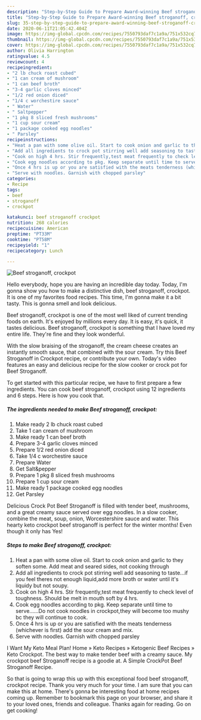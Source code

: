 ```yaml
---
description: "Step-by-Step Guide to Prepare Award-winning Beef stroganoff, crockpot"
title: "Step-by-Step Guide to Prepare Award-winning Beef stroganoff, crockpot"
slug: 35-step-by-step-guide-to-prepare-award-winning-beef-stroganoff-crockpot
date: 2020-06-11T21:05:42.404Z
image: https://img-global.cpcdn.com/recipes/7550793daf7c1a9a/751x532cq70/beef-stroganoff-crockpot-recipe-main-photo.jpg
thumbnail: https://img-global.cpcdn.com/recipes/7550793daf7c1a9a/751x532cq70/beef-stroganoff-crockpot-recipe-main-photo.jpg
cover: https://img-global.cpcdn.com/recipes/7550793daf7c1a9a/751x532cq70/beef-stroganoff-crockpot-recipe-main-photo.jpg
author: Olivia Harrington
ratingvalue: 4.5
reviewcount: 4
recipeingredient:
- "2 lb chuck roast cubed"
- "1 can cream of mushroom"
- "1 can beef broth"
- "3-4 garlic cloves minced"
- "1/2 red onion diced"
- "1/4 c worchestire sauce"
- " Water"
- " Saltpepper"
- "1 pkg 8 sliced fresh mushrooms"
- "1 cup sour cream"
- "1 package cooked egg noodles"
- " Parsley"
recipeinstructions:
- "Heat a pan with some olive oil. Start to cook onion and garlic to they soften some. Add meat and seared sides, not cooking through"
- "Add all ingredients to crock pot stirring well add seasoning to taste...if you feel theres not enough liquid,add more broth or water until it&#39;s liquidy but not soupy."
- "Cook on high 4 hrs. Stir frequently,test meat frequently to check level of toughness. Should be melt in mouth soft by 4 hrs."
- "Cook egg noodles according to pkg. Keep separate until time to serve......Do not cook noodles in crockpot,they will become too mushy bc they will continue to cook."
- "Once 4 hrs is up or you are satisfied with the meats tenderness (whichever is first) add the sour cream and mix."
- "Serve with noodles. Garnish with chopped parsley"
categories:
- Recipe
tags:
- beef
- stroganoff
- crockpot

katakunci: beef stroganoff crockpot 
nutrition: 268 calories
recipecuisine: American
preptime: "PT33M"
cooktime: "PT58M"
recipeyield: "1"
recipecategory: Lunch

---
```



![Beef stroganoff, crockpot](https://img-global.cpcdn.com/recipes/7550793daf7c1a9a/751x532cq70/beef-stroganoff-crockpot-recipe-main-photo.jpg)

Hello everybody, hope you are having an incredible day today. Today, I'm gonna show you how to make a distinctive dish, beef stroganoff, crockpot. It is one of my favorites food recipes. This time, I'm gonna make it a bit tasty. This is gonna smell and look delicious.

Beef stroganoff, crockpot is one of the most well liked of current trending foods on earth. It's enjoyed by millions every day. It is easy, it's quick, it tastes delicious. Beef stroganoff, crockpot is something that I have loved my entire life. They're fine and they look wonderful.

With the slow braising of the stroganoff, the cream cheese creates an instantly smooth sauce, that combined with the sour cream. Try this Beef Stroganoff in Crockpot recipe, or contribute your own. Today&#39;s video features an easy and delicious recipe for the slow cooker or crock pot for Beef Stroganoff.


To get started with this particular recipe, we have to first prepare a few ingredients. You can cook beef stroganoff, crockpot using 12 ingredients and 6 steps. Here is how you cook that.

##### The ingredients needed to make Beef stroganoff, crockpot:

1. Make ready 2 lb chuck roast cubed
1. Take 1 can cream of mushroom
1. Make ready 1 can beef broth
1. Prepare 3-4 garlic cloves minced
1. Prepare 1/2 red onion diced
1. Take 1/4 c worchestire sauce
1. Prepare  Water
1. Get  Salt&amp;pepper
1. Prepare 1 pkg 8 sliced fresh mushrooms
1. Prepare 1 cup sour cream
1. Make ready 1 package cooked egg noodles
1. Get  Parsley


Delicious Crock Pot Beef Stroganoff is filled with tender beef, mushrooms, and a great creamy sauce served over egg noodles. In a slow cooker, combine the meat, soup, onion, Worcestershire sauce and water. This hearty keto crockpot beef stroganoff is perfect for the winter months! Even though it only has Yes! 

##### Steps to make Beef stroganoff, crockpot:

1. Heat a pan with some olive oil. Start to cook onion and garlic to they soften some. Add meat and seared sides, not cooking through
1. Add all ingredients to crock pot stirring well add seasoning to taste...if you feel theres not enough liquid,add more broth or water until it&#39;s liquidy but not soupy.
1. Cook on high 4 hrs. Stir frequently,test meat frequently to check level of toughness. Should be melt in mouth soft by 4 hrs.
1. Cook egg noodles according to pkg. Keep separate until time to serve......Do not cook noodles in crockpot,they will become too mushy bc they will continue to cook.
1. Once 4 hrs is up or you are satisfied with the meats tenderness (whichever is first) add the sour cream and mix.
1. Serve with noodles. Garnish with chopped parsley


I Want My Keto Meal Plan! Home » Keto Recipes » Ketogenic Beef Recipes » Keto Crockpot. The best way to make tender beef with a creamy sauce. My crockpot beef Stroganoff recipe is a goodie at. A Simple CrockPot Beef Stroganoff Recipe. 

So that is going to wrap this up with this exceptional food beef stroganoff, crockpot recipe. Thank you very much for your time. I am sure that you can make this at home. There's gonna be interesting food at home recipes coming up. Remember to bookmark this page on your browser, and share it to your loved ones, friends and colleague. Thanks again for reading. Go on get cooking!
